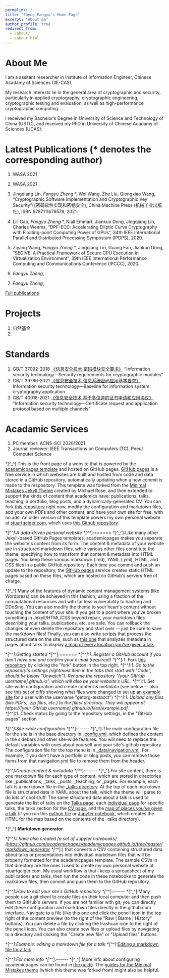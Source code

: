 ```yaml
---
permalink: /
title: "Zheng Fangyu's Home Page"
excerpt: "About me"
author_profile: true
redirect_from: 
  - /about/
  - /about.html
---
```


About Me
======
I am a assitant researcher in Institute of Information Engineer, Chinese Acadamy of Sciences (IIE-CAS).

My research interests lie in the general area of cryptographic and security, particularly in applied cryptography, cryptographic engineering, cryptographic testing and evaluation, as well as high-performance cryptographic computing.

I received my Bachelor’s Degree in University of Science and Technology of China (USTC), and received my PhD in University of Chinese Acadamy of Sciences (UCAS).

  
Latest Publications (* denotes the corresponding author)
======
1. WASA 2021
1. WASA 2021
1. Jingqiang Lin, *Fangyu Zheng* *, Wei Wang, Zhe Liu, Qiongxiao Wang, “Cryptographic Software Implementation and Cryptographic Key Security”(《密码软件实现和密钥安全), China Machine Press (机械工业出版社), ISBN 9787111679578, 2021.
1. Lili Gao, *Fangyu Zheng* *, Niall Emmart, Jiankuo Dong, Jingqiang Lin, Charles Weems, “DPF-ECC: Accelerating Elliptic Curve Cryptography with Floating-point Computing Power of GPUs”, 34th IEEE International Parallel and Distributed Processing Symposium (IPDPS), 2020.
1. Ziyang Wang, *Fangyu Zheng* *, Jingqiang Lin, Guang Fan, Jiankuo Dong, “SEGIVE: A Practical Framework of Secure GPU Execution in Virtualization Environment”, 39th IEEE International Performance Computing and Communications Conference (IPCCC), 2020.
1. *Fangyu Zheng*, 

1. *Fangyu Zheng*,

[Full publications](/publications/)

Projects
======
1. 自然基金
2. 



Standards
======
1. GB/T 37092-2018 [《信息安全技术 密码模块安全要求》](http://openstd.samr.gov.cn/bzgk/gb/newGbInfo?hcno=91CF88FCE66F0F057DED0272AC726657) "Information security technology—Security requirements for cryptographic modules"
1. GB/T 39786-2021 [《信息安全技术 信息系统密码应用基本要求》](http://openstd.samr.gov.cn/bzgk/gb/newGbInfo?hcno=53282C88712CE157043B7A2C590278FC) Information security technology—Baseline for information system cryptography application
1. GB/T 40018-2021 [《信息安全技术 基于多信道的证书申请和应用协议》](http://openstd.samr.gov.cn/bzgk/gb/newGbInfo?hcno=BE06BC25AF2EC422E3858B8555E56DAF) "Information security technology—Certificate request and application protocol based on multiple channels"

Acadamic Services
======
1. PC member: ACNS-SCI 2020/2021
1. Journal reviewer: IEEE Transactions on Computers (TC), PeerJ Computer Science



*[^_^]:This is the front page of a website that is powered by the [academicpages template](https://github.com/academicpages/academicpages.github.io) and hosted on GitHub pages. [GitHub pages](https://pages.github.com) is a free service in which websites are built and hosted from code and data stored in a GitHub repository, automatically updating when a new commit is made to the respository. This template was forked from the [Minimal Mistakes Jekyll Theme](https://mmistakes.github.io/minimal-mistakes/) created by Michael Rose, and then extended to support the kinds of content that academics have: publications, talks, teaching, a portfolio, blog posts, and a dynamically-generated CV. You can fork [this repository](https://github.com/academicpages/academicpages.github.io) right now, modify the configuration and markdown files, add your own PDFs and other content, and have your own site for free, with no ads! An older version of this template powers my own personal website at [stuartgeiger.com](http://stuartgeiger.com), which uses [this Github repository](https://github.com/staeiou/staeiou.github.io).

*[^_^]:A data-driven personal website
*[^_^]:======
*[^_^]:Like many other Jekyll-based GitHub Pages templates, academicpages makes you separate the website's content from its form. The content & metadata of your website are in structured markdown files, while various other files constitute the theme, specifying how to transform that content & metadata into HTML pages. You keep these various markdown (.md), YAML (.yml), HTML, and CSS files in a public GitHub repository. Each time you commit and push an update to the repository, the [GitHub pages](https://pages.github.com/) service creates static HTML pages based on these files, which are hosted on GitHub's servers free of charge.

*[^_^]:Many of the features of dynamic content management systems (like Wordpress) can be achieved in this fashion, using a fraction of the computational resources and with far less vulnerability to hacking and DDoSing. You can also modify the theme to your heart's content without touching the content of your site. If you get to a point where you've broken something in Jekyll/HTML/CSS beyond repair, your markdown files describing your talks, publications, etc. are safe. You can rollback the changes or even delete the repository and start over -- just be sure to save the markdown files! Finally, you can also write scripts that process the structured data on the site, such as [this one](https://github.com/academicpages/academicpages.github.io/blob/master/talkmap.ipynb) that analyzes metadata in pages about talks to display [a map of every location you've given a talk](https://academicpages.github.io/talkmap.html).

*[^_^]:Getting started
*[^_^]:======
*[^_^]:1. Register a GitHub account if you don't have one and confirm your e-mail (required!)
*[^_^]:1. Fork [this repository](https://github.com/academicpages/academicpages.github.io) by clicking the "fork" button in the top right. 
*[^_^]:1. Go to the repository's settings (rightmost item in the tabs that start with "Code", should be below "Unwatch"). Rename the repository "[your GitHub username].github.io", which will also be your website's URL.
*[^_^]:1. Set site-wide configuration and create content & metadata (see below -- also see [this set of diffs](http://archive.is/3TPas) showing what files were changed to set up [an example site](https://getorg-testacct.github.io) for a user with the username "getorg-testacct")
*[^_^]:1. Upload any files (like PDFs, .zip files, etc.) to the files/ directory. They will appear at https://[your GitHub username].github.io/files/example.pdf.  
*[^_^]:1. Check status by going to the repository settings, in the "GitHub pages" section

*[^_^]:Site-wide configuration
*[^_^]:------
*[^_^]:The main configuration file for the site is in the base directory in [_config.yml](https://github.com/academicpages/academicpages.github.io/blob/master/_config.yml), which defines the content in the sidebars and other site-wide features. You will need to replace the default variables with ones about yourself and your site's github repository. The configuration file for the top menu is in [_data/navigation.yml](https://github.com/academicpages/academicpages.github.io/blob/master/_data/navigation.yml). For example, if you don't have a portfolio or blog posts, you can remove those items from that navigation.yml file to remove them from the header. 

*[^_^]:Create content & metadata
*[^_^]:------
*[^_^]:For site content, there is one markdown file for each type of content, which are stored in directories like _publications, _talks, _posts, _teaching, or _pages. For example, each talk is a markdown file in the [_talks directory](https://github.com/academicpages/academicpages.github.io/tree/master/_talks). At the top of each markdown file is structured data in YAML about the talk, which the theme will parse to do lots of cool stuff. The same structured data about a talk is used to generate the list of talks on the [Talks page](https://academicpages.github.io/talks), each [individual page](https://academicpages.github.io/talks/2012-03-01-talk-1) for specific talks, the talks section for the [CV page](https://academicpages.github.io/cv), and the [map of places you've given a talk](https://academicpages.github.io/talkmap.html) (if you run this [python file](https://github.com/academicpages/academicpages.github.io/blob/master/talkmap.py) or [Jupyter notebook](https://github.com/academicpages/academicpages.github.io/blob/master/talkmap.ipynb), which creates the HTML for the map based on the contents of the _talks directory).

*[^_^]:**Markdown generator**

*[^_^]:I have also created [a set of Jupyter notebooks](https://github.com/academicpages/academicpages.github.io/tree/master/markdown_generator
*[^_^]:) that converts a CSV containing structured data about talks or presentations into individual markdown files that will be properly formatted for the academicpages template. The sample CSVs in that directory are the ones I used to create my own personal website at stuartgeiger.com. My usual workflow is that I keep a spreadsheet of my publications and talks, then run the code in these notebooks to generate the markdown files, then commit and push them to the GitHub repository.

*[^_^]:How to edit your site's GitHub repository
*[^_^]:------
*[^_^]:Many people use a git client to create files on their local computer and then push them to GitHub's servers. If you are not familiar with git, you can directly edit these configuration and markdown files directly in the github.com interface. Navigate to a file (like [this one](https://github.com/academicpages/academicpages.github.io/blob/master/_talks/2012-03-01-talk-1.md) and click the pencil icon in the top right of the content preview (to the right of the "Raw | Blame | History" buttons). You can delete a file by clicking the trashcan icon to the right of the pencil icon. You can also create new files or upload files by navigating to a directory and clicking the "Create new file" or "Upload files" buttons. 

*[^_^]:Example: editing a markdown file for a talk
*[^_^]:[Editing a markdown file for a talk](/images/editing-talk.png)

*[^_^]:For more info
*[^_^]:------
*[^_^]:More info about configuring academicpages can be found in [the guide](https://academicpages.github.io/markdown/). The [guides for the Minimal Mistakes theme](https://mmistakes.github.io/minimal-mistakes/docs/configuration/) (which this theme was forked from) might also be helpful.
